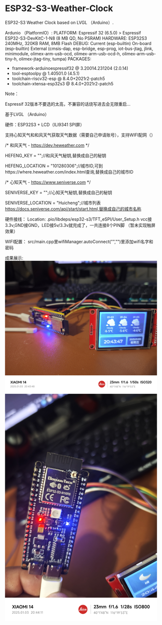 # ESP32-S3-Weather-Clock
ESP32-S3 Weather Clock based on LVGL （Arduino）.


Ardunio （PlatformIO）:
PLATFORM: Espressif 32 (6.5.0) > Espressif ESP32-S3-DevKitC-1-N8 (8 MB QD, No PSRAM)
HARDWARE: ESP32S3 240MHz, 320KB RAM, 8MB Flash
DEBUG: Current (esp-builtin) On-board (esp-builtin) External (cmsis-dap, esp-bridge, esp-prog, iot-bus-jtag, jlink, minimodule, olimex-arm-usb-ocd, olimex-arm-usb-ocd-h, olimex-arm-usb-tiny-h, olimex-jtag-tiny, tumpa)
PACKAGES:
 - framework-arduinoespressif32 @ 3.20014.231204 (2.0.14)
 - tool-esptoolpy @ 1.40501.0 (4.5.1)
 - toolchain-riscv32-esp @ 8.4.0+2021r2-patch5
 - toolchain-xtensa-esp32s3 @ 8.4.0+2021r2-patch5
  
 
Note：

Espressif 32版本不要选的太高，不兼容的话烧写进去会无限重启...

基于LVGL （Arduino）

硬件：ESP32S3 + LCD（ILI9341 SPI屏）

支持心知天气和和风天气获取天气数据（需要自己申请账号），支持WIFI配网（）

 /* 和风天气 - https://dev.heweather.com */

HEFENG_KEY = "";//和风天气秘钥,替换成自己的秘钥


HEFENG_LOCATION = "101280306";//城市ID,可到https://where.heweather.com/index.html查询,替换成自己的城市ID

/* 心知天气 - https://www.seniverse.com */

SENIVERSE_KEY = "";//心知天气秘钥,替换成自己的秘钥

SENIVERSE_LOCATION = "Huicheng";//城市列表 https://docs.seniverse.com/api/start/start.html,替换成自己的城市名称

硬件接线：
Location:   .pio/libdeps/esp32-s3/TFT_eSPI/User_Setup.h
vcc接3.3v,GND接GND，LED接5v/3.3v就完成了，一共连接8个PIN脚 （暂未实现触屏效果）

WIFI配置：
src/main.cpp里wifiManager.autoConnect("","")里添加wifi名字和密码

成果展示:
![image](doc/PictureShow/20250103205747.jpg)
![image](doc/PictureShow/20250103205819.jpg)

